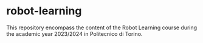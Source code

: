 # robot-learning
This repository encompass the content of the Robot Learning course during the academic year 2023/2024 in Politecnico di Torino.
